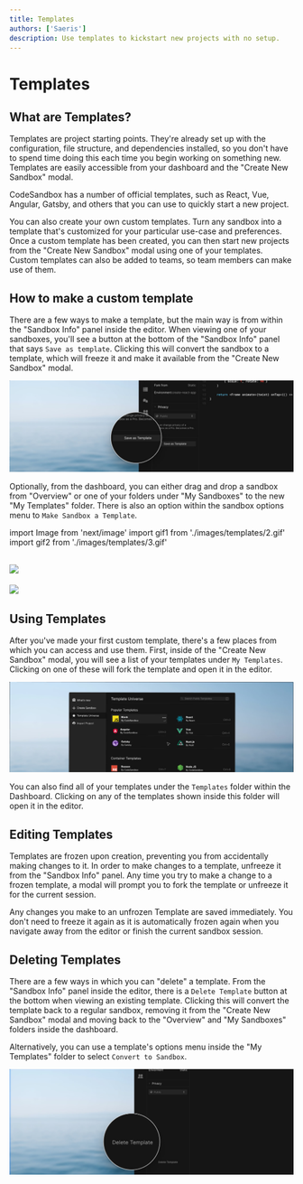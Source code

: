 ```yaml
---
title: Templates
authors: ['Saeris']
description: Use templates to kickstart new projects with no setup.
---
```


# Templates

## What are Templates?

Templates are project starting points. They're already set up with the
configuration, file structure, and dependencies installed, so you don't have to
spend time doing this each time you begin working on something new. Templates
are easily accessible from your dashboard and the "Create New Sandbox" modal.

CodeSandbox has a number of official templates, such as React, Vue, Angular,
Gatsby, and others that you can use to quickly start a new project.

You can also create your own custom templates. Turn any sandbox into a template
that's customized for your particular use-case and preferences. Once a custom
template has been created, you can then start new projects from the "Create New
Sandbox" modal using one of your templates. Custom templates can also be added
to teams, so team members can make use of them.

## How to make a custom template

There are a few ways to make a template, but the main way is from within the
"Sandbox Info" panel inside the editor. When viewing one of your sandboxes,
you'll see a button at the bottom of the "Sandbox Info" panel that says
`Save as template`. Clicking this will convert the sandbox to a template, which
will freeze it and make it available from the "Create New Sandbox" modal.

![Make Template from Sandbox](./images/templates/1.jpg)

Optionally, from the dashboard, you can either drag and drop a sandbox from
"Overview" or one of your folders under "My Sandboxes" to the new "My Templates"
folder. There is also an option within the sandbox options menu to
`Make Sandbox a Template`.

import Image from 'next/image'
import gif1 from './images/templates/2.gif'
import gif2 from './images/templates/3.gif'

<br/>
<Image src={gif1} width={1438} height={790} />
<br/>
<br/>
<Image src={gif2} width={1438} height={790} />

## Using Templates

After you've made your first custom template, there's a few places from which
you can access and use them. First, inside of the "Create New Sandbox" modal,
you will see a list of your templates under `My Templates`. Clicking on one of
these will fork the template and open it in the editor.

![Sandbox Modal](./images/templates/4.jpg)

You can also find all of your templates under the `Templates` folder within the
Dashboard. Clicking on any of the templates shown inside this folder will open
it in the editor.

## Editing Templates

Templates are frozen upon creation, preventing you from accidentally making
changes to it. In order to make changes to a template, unfreeze it from the
"Sandbox Info" panel. Any time you try to make a change to a frozen template, a
modal will prompt you to fork the template or unfreeze it for the current
session.

Any changes you make to an unfrozen Template are saved immediately. You don't
need to freeze it again as it is automatically frozen again when you navigate
away from the editor or finish the current sandbox session.

## Deleting Templates

There are a few ways in which you can "delete" a template. From the "Sandbox
Info" panel inside the editor, there is a `Delete Template` button at the bottom
when viewing an existing template. Clicking this will convert the template back
to a regular sandbox, removing it from the "Create New Sandbox" modal and moving
back to the "Overview" and "My Sandboxes" folders inside the dashboard.

Alternatively, you can use a template's options menu inside the "My Templates"
folder to select `Convert to Sandbox`.

![Delete template from dashboard](./images/templates/6.jpg)
